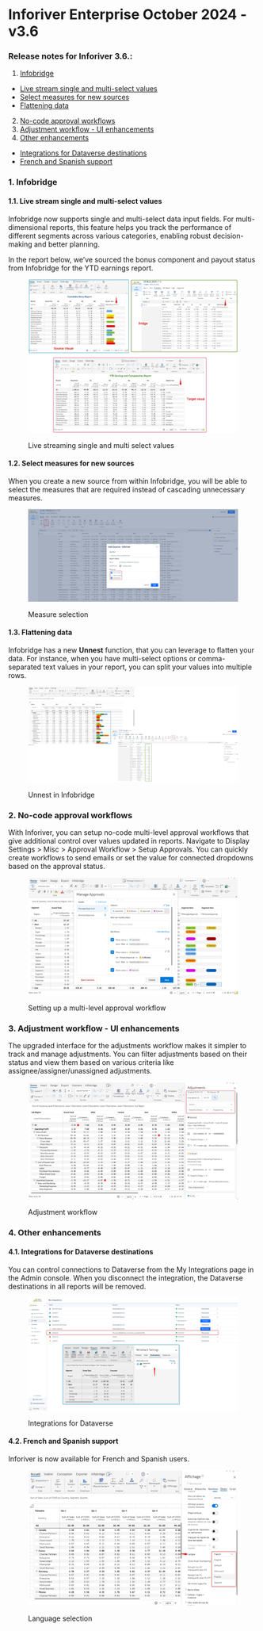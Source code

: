 # Inforiver Enterprise October 2024 - v3.6

### Release notes for Inforiver 3.6.:

1. [Infobridge](inforiver-enterprise-october-2024-v3.6.md#id-1.-infobridge)&#x20;

* [Live stream single and multi-select values](inforiver-enterprise-october-2024-v3.6.md#id-1.1.-live-stream-single-and-multi-select-values)&#x20;
* [Select measures for new sources](inforiver-enterprise-october-2024-v3.6.md#id-1.2.-select-measures-for-new-sources)&#x20;
* [Flattening data](inforiver-enterprise-october-2024-v3.6.md#id-1.3.-flattening-data)

2. [No-code approval workflows](inforiver-enterprise-october-2024-v3.6.md#id-2.-no-code-approval-workflows)
3. [Adjustment workflow - UI enhancements](inforiver-enterprise-october-2024-v3.6.md#id-3.-adjustment-workflow-ui-enhancements)
4. [Other enhancements](inforiver-enterprise-october-2024-v3.6.md#id-4.-other-enhancements)&#x20;

* [Integrations for Dataverse destinations](inforiver-enterprise-october-2024-v3.6.md#id-4.1.-integrations-for-dataverse-destinations)&#x20;
* [French and Spanish support](inforiver-enterprise-october-2024-v3.6.md#id-4.2.-french-and-spanish-support)

### 1. Infobridge&#x20;

#### 1.1. Live stream single and multi-select values

Infobridge now supports single and multi-select data input fields. For multi-dimensional reports, this feature helps you track the performance of different segments across various categories, enabling robust decision-making and better planning.

In the report below, we’ve sourced the bonus component and payout status from Infobridge for the YTD earnings report.

<figure><img src="../.gitbook/assets/image (8).png" alt=""><figcaption><p>Live streaming single and multi select values</p></figcaption></figure>

#### 1.2. Select measures for new sources

When you create a new source from within Infobridge, you will be able to select the measures that are required instead of cascading unnecessary measures.

<figure><img src="../.gitbook/assets/image (2) (1).png" alt=""><figcaption><p>Measure selection</p></figcaption></figure>

#### 1.3. Flattening data

Infobridge has a new **Unnest** function, that you can leverage to flatten your data. For instance, when you have multi-select options or comma-separated text values in your report, you can split your values into multiple rows.

<figure><img src="../.gitbook/assets/image (6) (1).png" alt=""><figcaption><p>Unnest in Infobridge</p></figcaption></figure>



### 2. No-code approval workflows

With Inforiver, you can setup no-code multi-level approval workflows that give additional control over values updated in reports. Navigate to Display Settings > Misc > Approval Workflow > Setup Approvals. You can quickly create workflows to send emails or set the value for connected dropdowns based on the approval status.

<figure><img src="../.gitbook/assets/image (3) (1).png" alt=""><figcaption><p>Setting up a multi-level approval workflow</p></figcaption></figure>

### 3. Adjustment workflow - UI enhancements

The upgraded interface for the adjustments workflow makes it simpler to track and manage adjustments. You can filter adjustments based on their status and view them based on various criteria like assignee/assigner/unassigned adjustments.

<figure><img src="../.gitbook/assets/image (5) (1).png" alt=""><figcaption><p>Adjustment workflow</p></figcaption></figure>

### 4. Other enhancements

#### 4.1. Integrations for Dataverse destinations

You can control connections to Dataverse from the My Integrations page in the Admin console. When you disconnect the integration, the Dataverse destinations in all reports will be removed.

<figure><img src="../.gitbook/assets/image (4) (1).png" alt=""><figcaption><p>Integrations for Dataverse</p></figcaption></figure>

#### 4.2. French and Spanish support

Inforiver is now available for French and Spanish users.

<figure><img src="../.gitbook/assets/image (1) (1).png" alt=""><figcaption><p>Language selection</p></figcaption></figure>
